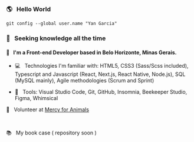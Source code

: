### 🌎 &nbsp;  Hello World

`git config --global user.name "Yan Garcia"`

### 🥑 &nbsp;  Seeking knowledge all the time

#### 🚀 &nbsp; I'm a Front-end Developer based in Belo Horizonte, Minas Gerais.

-  💻 &nbsp; Technologies I'm familiar with: HTML5, CSS3 (Sass/Scss included), Typescript and Javascript (React, Next.js, React Native, Node.js), SQL (MySQL mainly), Agile methodologies (Scrum and Sprint)

-  🔨 &nbsp; Tools: Visual Studio Code, Git, GitHub, Insomnia, Beekeeper Studio, Figma, Whimsical

🌱 &nbsp; Volunteer at [Mercy for Animals](https://mercyforanimals.org)

<br />

📚 &nbsp; My book case ( repository soon )
